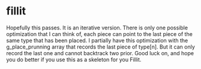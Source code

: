 # fillit

Hopefully this passes. It is an iterative version. There is only one possible optimization that I can think of,
each piece can point to the last piece of the same type that has been placed. I partially have this optimization with the
g_place_prunning array that records the last piece of type[n]. But it can only record the last one and cannot backtrack
two prior. Good luck on, and hope you do better if you use this as a skeleton for you Fillit.
